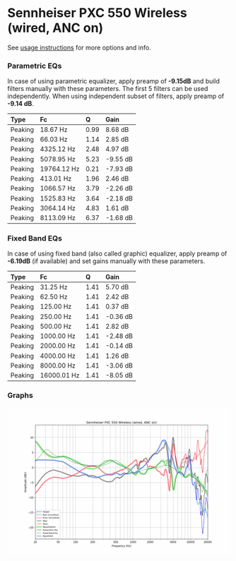 # Sennheiser PXC 550 Wireless (wired, ANC on)
See [usage instructions](https://github.com/jaakkopasanen/AutoEq#usage) for more options and info.

### Parametric EQs
In case of using parametric equalizer, apply preamp of **-9.15dB** and build filters manually
with these parameters. The first 5 filters can be used independently.
When using independent subset of filters, apply preamp of **-9.14 dB**.

| Type    | Fc          |    Q | Gain     |
|:--------|:------------|:-----|:---------|
| Peaking | 18.67 Hz    | 0.99 | 8.68 dB  |
| Peaking | 66.03 Hz    | 1.14 | 2.85 dB  |
| Peaking | 4325.12 Hz  | 2.48 | 4.97 dB  |
| Peaking | 5078.95 Hz  | 5.23 | -9.55 dB |
| Peaking | 19764.12 Hz | 0.21 | -7.93 dB |
| Peaking | 413.01 Hz   | 1.96 | 2.46 dB  |
| Peaking | 1066.57 Hz  | 3.79 | -2.26 dB |
| Peaking | 1525.83 Hz  | 3.64 | -2.18 dB |
| Peaking | 3064.14 Hz  | 4.83 | 1.61 dB  |
| Peaking | 8113.09 Hz  | 6.37 | -1.68 dB |

### Fixed Band EQs
In case of using fixed band (also called graphic) equalizer, apply preamp of **-6.19dB**
(if available) and set gains manually with these parameters.

| Type    | Fc          |    Q | Gain     |
|:--------|:------------|:-----|:---------|
| Peaking | 31.25 Hz    | 1.41 | 5.70 dB  |
| Peaking | 62.50 Hz    | 1.41 | 2.42 dB  |
| Peaking | 125.00 Hz   | 1.41 | 0.37 dB  |
| Peaking | 250.00 Hz   | 1.41 | -0.36 dB |
| Peaking | 500.00 Hz   | 1.41 | 2.82 dB  |
| Peaking | 1000.00 Hz  | 1.41 | -2.48 dB |
| Peaking | 2000.00 Hz  | 1.41 | -0.14 dB |
| Peaking | 4000.00 Hz  | 1.41 | 1.26 dB  |
| Peaking | 8000.00 Hz  | 1.41 | -3.06 dB |
| Peaking | 16000.01 Hz | 1.41 | -8.05 dB |

### Graphs
![](./Sennheiser%20PXC%20550%20Wireless%20(wired,%20ANC%20on).png)